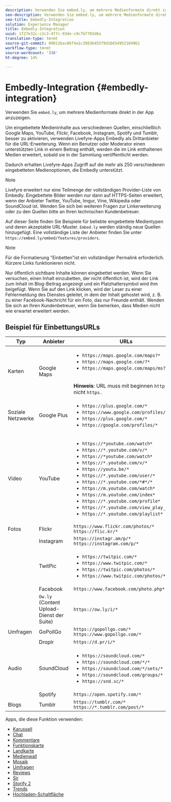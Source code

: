 ```yaml
---
description: Verwenden Sie embed.ly, um mehrere Medienformate direkt in der App anzuzeigen.
seo-description: Verwenden Sie embed.ly, um mehrere Medienformate direkt in der App anzuzeigen.
seo-title: Embedly-Integration
solution: Experience Manager
title: Embedly-Integration
uuid: 1f27e32c-c2c3-4f7c-93de-c9c7bf783d6a
translation-type: tm+mt
source-git-commit: 09011bac06f4a1c39836455f9d16654952184962
workflow-type: tm+mt
source-wordcount: '338'
ht-degree: 14%

---
```



# Embedly-Integration {#embedly-integration}

Verwenden Sie `embed.ly`, um mehrere Medienformate direkt in der App anzuzeigen.

Um eingebettete Medieninhalte aus verschiedenen Quellen, einschließlich Google Maps, YouTube, Flickr, Facebook, Instagram, Spotify und Tumblr, besser zu aktivieren, verwenden Livefyre-Apps Embedly als Drittanbieter für die URL-Erweiterung. Wenn ein Benutzer oder Moderator einen unterstützten Link in einem Beitrag enthält, werden die im Link enthaltenen Medien erweitert, sobald sie in der Sammlung veröffentlicht werden.

Dadurch erhalten Livefyre-Apps Zugriff auf die mehr als 250 verschiedenen eingebetteten Medienoptionen, die Embedly unterstützt.

>[!NOTE]
>
>Livefyre erweitert nur eine Teilmenge der vollständigen Provider-Liste von Embedly. Eingebettete Bilder werden nur dann auf HTTPS-Seiten erweitert, wenn der Anbieter Twitter, YouTube, Imgur, Vine, Wikipedia oder SoundCloud ist. Wenden Sie sich bei weiteren Fragen zur Linkerweiterung oder zu den Quellen bitte an Ihren technischen Kundenbetreuer.

Auf dieser Seite finden Sie Beispiele für beliebte eingebettete Medientypen und deren akzeptable URL-Muster. `Embed.ly` werden ständig neue Quellen hinzugefügt. Eine vollständige Liste der Anbieter finden Sie unter `https://embed.ly/embed/features/providers`.

>[!NOTE]
>
>Für die Formatierung &quot;Einbetten&quot;ist ein vollständiger Permalink erforderlich. Kürzere Links funktionieren nicht.

Nur öffentlich sichtbare Inhalte können eingebettet werden. Wenn Sie versuchen, einen Inhalt einzubetten, der nicht öffentlich ist, wird der Link zum Inhalt im Blog-Beitrag angezeigt und ein Platzhaltersymbol wird ihm beigefügt. Wenn Sie auf den Link klicken, wird der Leser zu einer Fehlermeldung des Dienstes geleitet, in dem der Inhalt gehostet wird, z. B. zu einer Facebook-Nachricht für ein Foto, das nur Freunde enthält. Wenden Sie sich an Ihren Kundenbetreuer, wenn Sie bemerken, dass Medien nicht wie erwartet erweitert werden.

## Beispiel für EinbettungsURLs

| Typ | Anbieter | URLs |
|--- |--- |--- |
| Karten | Google Maps | <ul><li>`https://maps.google.com/maps?*`</li><li>`https://maps.google.com/?*`</li><li>`https://maps.google.com/maps/ms?*`</li></ul><br>**Hinweis**: URL muss mit beginnen  `http` und nicht  `https.` |
| Soziale Netzwerke | Google Plus | <ul><li>`https://plus.google.com/*`</li><li>`https://www.google.com/profiles/*`</li><li> `https://plus.google.com/*`</li><li>`https://google.com/profiles/*`</li></ul> |
| Video | YouTube | <ul><li>`https://*youtube.com/watch*`</li><li> `https://*.youtube.com/v/*`</li><li>`https://*youtube.com/watch*` </li><li>`https://*.youtube.com/v/*`</li><li>`https://youtu.be/*`</li><li>`https://*.youtube.com/user/*` </li><li>`https://*.youtube.com/*#*/*`</li><li>`https://m.youtube.com/watch*`</li><li>`https://m.youtube.com/index*`</li><li>`https://*.youtube.com/profile*`</li><li>`https://*.youtube.com/view_play_list*`</li><li>`https://*.youtube.com/playlist*`</li></ul> |
| Fotos | Flickr | `https://www.flickr.com/photos/*`<br>`https://flic.kr/*` |
|  | Instagram | `https://instagr.am/p/*`<br>`https://instagram.com/p/*` |
|  | TwitPic | <ul><li>`https://twitpic.com/*`</li><li>`https://www.twitpic.com/*`</li><li>`https://twitpic.com/photos/*`</li><li>`https://www.twitpic.com/photos/*`</li></ul> |
|  | Facebook | `https://www.facebook.com/photo.php*` |
|  | `Ow.ly` (Content Upload-Dienst der Suite) | `https://ow.ly/i/*` |
| Umfragen | GoPollGo | `https://gopollgo.com/*`<br>`https://www.gopollgo.com/*` |
|  | Droplr | `https://d.pr/i/*` |
| Audio | SoundCloud | <ul><li>`https://soundcloud.com/*`</li><li>`https://soundcloud.com/*/*` </li><li>`https://soundcloud.com/*/sets/*` </li><li>`https://soundcloud.com/groups/*` </li><li>`https://snd.sc/*`</li></ul> |
|  | Spotify | `https://open.spotify.com/*` |
| Blogs | Tumblr | `https://tumblr.com/*`<br>`https://*.tumblr.com/post/*` |

Apps, die diese Funktion verwenden:

* [Karussell](/help/using/c-about-apps/c-carousel-app/c-carousel-app.md#c_carousel_app)
* [Chat](/help/using/c-about-apps/c-chat-app/c-chat-app.md#c_chat_app)
* [Kommentare](/help/using/c-about-apps/c-comments/c-comments.md)
* [Funktionskarte](/help/using/c-about-apps/c-feature-card-app/c-feature-card-app.md#c_feature_card_app)
* [Landkarte](/help/using/c-about-apps/c-map-app/c-map-app.md#c_map_app)
* [Medienwall](/help/using/c-about-apps/c-media-wall-app/c-media-wall-app.md#c_media_wall_app)
* [Mosaik](/help/using/c-about-apps/c-mosaic-app/c-mosaic-app.md#c_mosaic_app)
* [Umfragen](/help/using/c-about-apps/c-polls-app/c-polls-app.md#c_polls_app)
* [Reviews](/help/using/c-about-apps/c-reviews-app/c-reviews-app.md#c_reviews_app)
* [Sir](/help/using/c-about-apps/c-sidenotes-app/c-sidenotes-app.md#c_sidenotes_app)
* [Storify 2](/help/using/c-about-apps/c-storify2/c-storify2.md#c_storify2)
* [Trends](/help/using/c-about-apps/c-trending-app/c-trending-app.md#c_trending_app)
* [Hochladen-Schaltfläche](/help/using/c-about-apps/c-upload-button-app/c-upload-button-app.md#c_upload_button_app)

